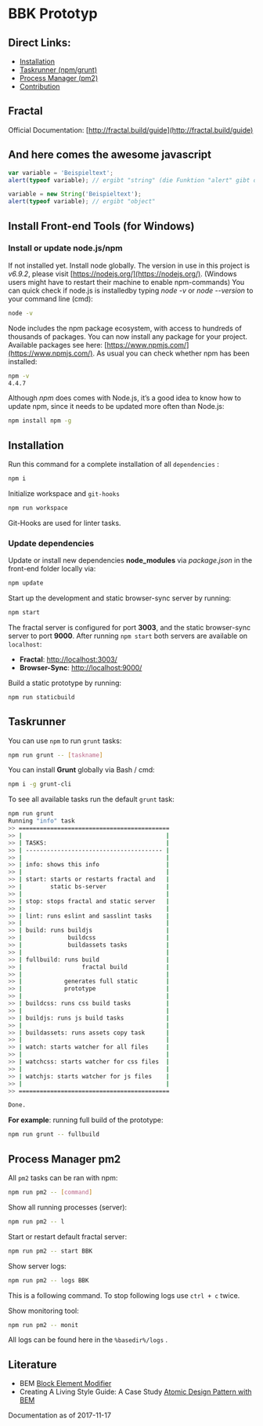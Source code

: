 # BBK Prototyp

## Direct Links:

- [Installation](#install)
- [Taskrunner (npm/grunt)](#taskrunner)
- [Process Manager (pm2)](#pm2)
- [Contribution](https://gitlab.init.de/BBk/prototyp/blob/develop/CONTRIBUTING.md)

## Fractal

Official Documentation: [http://fractal.build/guide](http://fractal.build/guide)

## And here comes the awesome javascript

```js
var variable = 'Beispieltext';
alert(typeof variable); // ergibt "string" (die Funktion "alert" gibt den ihr übergebenen Parameter in einem Fenster aus)

variable = new String('Beispieltext');
alert(typeof variable); // ergibt "object"
```

## Install Front-end Tools (for Windows)

### Install or update node.js/npm

If not installed yet. Install node globally. The version in use in this project is _v6.9.2_, please visit [https://nodejs.org/](https://nodejs.org/). (Windows users might have to restart their machine to enable npm-commands) You can quick check if node.js is installedby typing _node -v_ or _node --version_ to your command line (cmd):

```bash
node -v
```

Node includes the npm package ecosystem, with access to hundreds of thousands of packages. You can now install any package for your project. Available packages see here: [https://www.npmjs.com/](https://www.npmjs.com/). As usual you can check whether npm has been installed:

```bash
npm -v
4.4.7
```

Although _npm_ does comes with Node.js, it’s a good idea to know how to update npm, since it needs to be updated more often than Node.js:

```bash
npm install npm -g
```

## <a name="intall"></a>Installation

Run this command for a complete installation of all `dependencies` :

```bash
npm i
```

Initialize workspace and `git-hooks`

```bash
npm run workspace
```

Git-Hooks are used for linter tasks.

### Update dependencies

Update or install new dependencies **node_modules** via _package.json_ in the front-end folder locally via:

```bash
npm update
```

Start up the development and static browser-sync server by running:

```bash
npm start
```

The fractal server is configured for port **3003**, and the static browser-sync server to port **9000**.
After running `npm start` both servers are available on `localhost`:

- **Fractal**: [http://localhost:3003/](http://localhost:3003/)
- **Browser-Sync**: [http://localhost:9000/](http://localhost:9000/)

Build a static prototype by running:

```bash
npm run staticbuild
```

## <a name="taskrunner"></a>Taskrunner

You can use `npm` to run `grunt` tasks:

```bash
npm run grunt -- [taskname]
```

You can install **Grunt** globally via Bash / cmd:

```bash
npm i -g grunt-cli
```

To see all available tasks run the default `grunt` task:

```bash
npm run grunt
Running "info" task
>> ===========================================
>> |                                         |
>> | TASKS:                                  |
>> | --------------------------------------- |
>> |                                         |
>> | info: shows this info                   |
>> |                                         |
>> | start: starts or restarts fractal and   |
>> |        static bs-server                 |
>> |                                         |
>> | stop: stops fractal and static server   |
>> |                                         |
>> | lint: runs eslint and sasslint tasks    |
>> |                                         |
>> | build: runs buildjs                     |
>> |             buildcss                    |
>> |             buildassets tasks           |
>> |                                         |
>> | fullbuild: runs build                   |
>> |                 fractal build           |
>> |                                         |
>> |            generates full static        |
>> |            prototype                    |
>> |                                         |
>> | buildcss: runs css build tasks          |
>> |                                         |
>> | buildjs: runs js build tasks            |
>> |                                         |
>> | buildassets: runs assets copy task      |
>> |                                         |
>> | watch: starts watcher for all files     |
>> |                                         |
>> | watchcss: starts watcher for css files  |
>> |                                         |
>> | watchjs: starts watcher for js files    |
>> |                                         |
>> ===========================================

Done.
```

**For example**: running full build of the prototype:

```bash
npm run grunt -- fullbuild
```

## <a name="pm2"></a> Process Manager pm2

All `pm2` tasks can be ran with npm:

```bash
npm run pm2 -- [command]
```

Show all running processes (server):

```bash
npm run pm2 -- l
```

Start or restart default fractal server:

```bash
npm run pm2 -- start BBK
```

Show server logs:

```bash
npm run pm2 -- logs BBK
```

This is a following command. To stop following logs use `ctrl + c` twice.

Show monitoring tool:

```bash
npm run pm2 -- monit
```

All logs can be found here in the `%basedir%/logs` .

## Literature

- BEM [Block Element Modifier](http://getbem.com/introduction/)
- Creating A Living Style Guide: A Case Study [Atomic Design Pattern with BEM](https://www.smashingmagazine.com/2016/05/creating-a-living-style-guide-case-study/)

Documentation as of 2017-11-17
